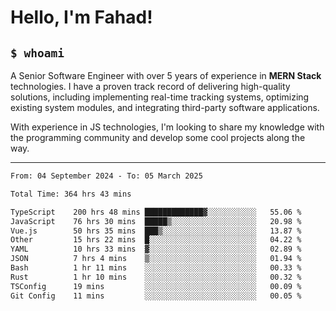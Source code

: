<h1>Hello, I'm Fahad!</h1>

<h2><code>$ whoami</code></h2>

A Senior Software Engineer with over 5 years of experience in **MERN Stack** technologies. I have a proven track record of delivering high-quality solutions, including implementing real-time tracking systems, optimizing existing system modules, and integrating third-party software applications.

With experience in JS technologies, I'm looking to share my knowledge with the programming community and develop some cool projects along the way.

---

<!--START_SECTION:waka-->

```txt
From: 04 September 2024 - To: 05 March 2025

Total Time: 364 hrs 43 mins

TypeScript    200 hrs 48 mins █████████████▓░░░░░░░░░░░   55.06 %
JavaScript    76 hrs 30 mins  █████▒░░░░░░░░░░░░░░░░░░░   20.98 %
Vue.js        50 hrs 35 mins  ███▒░░░░░░░░░░░░░░░░░░░░░   13.87 %
Other         15 hrs 22 mins  █░░░░░░░░░░░░░░░░░░░░░░░░   04.22 %
YAML          10 hrs 33 mins  ▓░░░░░░░░░░░░░░░░░░░░░░░░   02.89 %
JSON          7 hrs 4 mins    ▒░░░░░░░░░░░░░░░░░░░░░░░░   01.94 %
Bash          1 hr 11 mins    ░░░░░░░░░░░░░░░░░░░░░░░░░   00.33 %
Rust          1 hr 10 mins    ░░░░░░░░░░░░░░░░░░░░░░░░░   00.32 %
TSConfig      19 mins         ░░░░░░░░░░░░░░░░░░░░░░░░░   00.09 %
Git Config    11 mins         ░░░░░░░░░░░░░░░░░░░░░░░░░   00.05 %
```

<!--END_SECTION:waka-->

<!--
**heyFahad/heyFahad** is a ✨ _special_ ✨ repository because its `README.md` (this file) appears on your GitHub profile.

Here are some ideas to get you started:

- 🔭 I’m currently working on ...
- 🌱 I’m currently learning ...
- 👯 I’m looking to collaborate on ...
- 🤔 I’m looking for help with ...
- 💬 Ask me about ...
- 📫 How to reach me: ...
- 😄 Pronouns: ...
- ⚡ Fun fact: ...
-->
